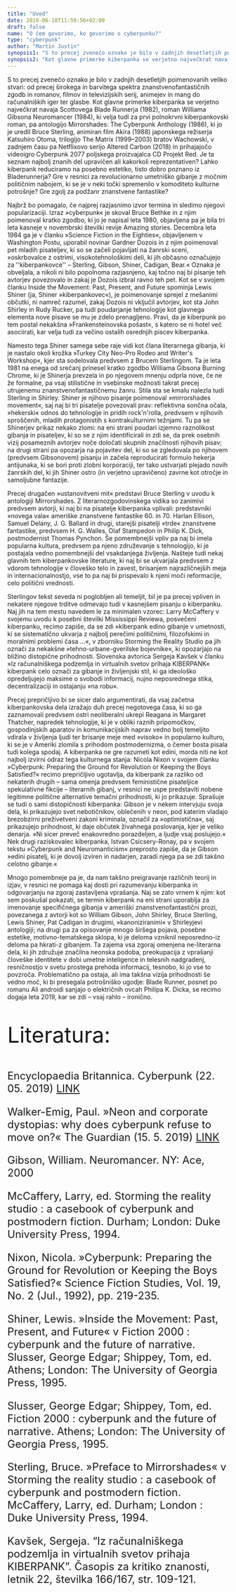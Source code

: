 ```yaml
---
title: "Uvod"
date: 2019-06-18T11:59:56+02:00
draft: false
name: "O čem govorimo, ko govorimo o cyberpunku?"
type: "cyberpunk"
author: "Martin Justin"
synopsis1: "S to precej zvenečo oznako je bilo v zadnjih desetletjih poimenovanih veliko stvari: od precej širokega in barvitega spektra znanstvenofantastičnih zgodb in romanov, filmov in televizijskih serij, animejev in mang do računalniških iger ter glasbe."
synopsis2: "Kot glavne primerke kiberpanka se verjetno največkrat navaja Scottovega Blade Runnerja (1982), roman Williama Gibsona Neuromancer (1984), ki velja tudi za prvi polnokrvni kiberpankovski roman, pa antologijo Mirrorshades: The Cyberpunk Anthology (1986), ki jo je uredil Bruce Sterling, animiran film Akira (1988) japonskega režiserja Katsuhiro Otoma, trilogijo The Matrix (1999–2003) bratov Wachowski, v zadnjem času pa Netflixovo serijo Altered Carbon (2018) in prihajajočo videoigro Cyberpunk 2077 poljskega proizvajalca CD Projekt Red."
---
```

<p class="singleMargin intro">
<span class="first-char">S</span> to precej zvenečo oznako je bilo v zadnjih desetletjih poimenovanih veliko stvari: od precej širokega in barvitega spektra znanstvenofantastičnih zgodb in romanov, filmov in televizijskih serij, animejev in mang do računalniških iger ter glasbe. Kot glavne primerke kiberpanka se verjetno največkrat navaja Scottovega Blade Runnerja (1982), roman Williama Gibsona Neuromancer (1984), ki velja tudi za prvi polnokrvni kiberpankovski roman, pa antologijo Mirrorshades: The Cyberpunk Anthology (1986), ki jo je uredil Bruce Sterling, animiran film Akira (1988) japonskega režiserja Katsuhiro Otoma, trilogijo The Matrix (1999–2003) bratov Wachowski, v zadnjem času pa Netflixovo serijo Altered Carbon (2018) in prihajajočo videoigro Cyberpunk 2077 poljskega proizvajalca CD Projekt Red. Je ta seznam najbolj znanih del upravičen ali kakorkoli reprezentativen? Lahko kiberpank reduciramo na posebno estetiko, tisto dobro poznano iz Bladerunnerja? Gre v resnici za revolucionarno umetniško gibanje z močnim političnim nabojem, ki se je v neki točki spremenilo v komoditeto kulturne potrošnje? Gre zgolj za podžanr znanstvene fantastike?
</p>
<p class="singleMargin">
	Najbrž bo pomagalo, če najprej razjasnimo izvor termina in sledimo njegovi popularizaciji. Izraz »cyberpunk« je skoval Bruce Bethke in z njim poimenoval kratko zgodbo, ki jo je napisal leta 1980, objavljena pa je bila tri leta kasneje v novembrski številki revije Amazing stories. Decembra leta 1984 ga je v članku »Science Fiction in the Eighties«, objavljenem v Washington Postu, uporabil novinar Gardner Dozois in z njim poimenoval pet mladih pisateljev, ki so se začeli pojavljati na žanrski sceni, »oskrbovalce z ostrimi, visokotehnološkimi deli, ki jih občasno označujejo za ''kiberpankovce'' – Sterling, Gibson, Shiner, Cadigan, Bear.« Oznaka je obveljala, a nikoli ni bilo popolnoma razjasnjeno, kaj točno naj bi pisanje teh avtorjev povezovalo in zakaj je Dozois izbral ravno teh pet. Kot se v svojem članku Inside the Movement: Past, Present, and Future spominja Lewis Shiner (ja, Shiner »kiberpankovec«), je poimenovanje sprejel z mešanimi občutki, ni namreč razumel, zakaj Dozois ni vključil avtorjev, kot sta John Shirley in Rudy Rucker, pa tudi poudarjanje tehnologije kot glavnega elementa nove pisave se mu je zdelo prenagljeno. Pravi, da je kiberpunk po tem postal nekakšna »Frankensteinovska pošast«, s katero se ni hotel več asociirati, kar velja tudi za večino ostalih osrednjih piscev kiberpanka.
</p>
<p class="singleMargin">
	Namesto tega Shiner samega sebe raje vidi kot člana literarnega gibanja, ki je nastalo okoli krožka »Turkey City Neo-Pro Rodeo and Writer's Workshop«, kjer sta sodelovala predvsem z Brucem Sterlingom. Ta je leta 1981 na enega od srečanj prinesel kratko zgodbo Williama Gibsona Burning Chrome, ki je Shinerja prevzela in po njegovem mnenju odprla nove, če ne že formalne, pa vsaj stilistične in vsebinske možnosti takrat precej utrujenemu znanstvenofantastičnemu žanru. Stila sta se kmalu nalezla tudi Sterling in Shirley. Shiner je njihovo pisanje poimenoval »mirrorshades movement«, saj naj bi tri pisatelje povezovali prav: reflektivna sončna očala, »hekerski« odnos do tehnologije in pridih rock'n'rolla, predvsem v njihovih sproščenih, mladih protagonistih s kontrakulturnimi težnjami. Tu pa se Shinerjev prikaz nekako zlomi: na eni strani poudari izjemno raznolikost gibanja in pisateljev, ki so se z njim identificirali in zdi se, da prek osebnih vizij posameznih avtorjev noče določati skupnih značilnosti njihovih pisav; na drugi strani pa opozarja na pojavitev del, ki so se zgledovala po njihovem (predvsem Gibsonovem) pisanju in začela reproducirati formulo hekerja antijunaka, ki se bori proti zlobni korporaciji, ter tako ustvarjati plejado novih žanrskih del, ki jih Shiner ostro (in verjetno upravičeno) zavrne kot otročje in samoljubne fantazije.
</p>
<p class="singleMargin">
	Precej drugačen »ustanovitveni mit« predstavi Bruce Sterling v uvodu k antologiji Mirrorshades. Z literarnozgodovinskega vidika so zanimivi predvsem avtorji, ki naj bi na pisatelje kiberpanka vplivali: predstavniki »novega vala« ameriške znanstvene fantastike 60. in 70. Harlan Ellison, Samuel Delany, J. G. Ballard in drugi, starejši pisatelji »trde« znanstvene fantastike, predvsem H. G. Walles, Olaf Stampedon in Philip K. Dick, postmodernist Thomas Pynchon. Še pomembnejši vpliv pa naj bi imela popularna kultura, predvsem pa njeno združevanje s tehnologijo, ki je postajala vedno pomembnejši del vsakdanjega življenja. Našteje tudi nekaj glavnih tem kiberpankovske literature, ki naj bi se ukvarjala predvsem z vdorom tehnologije v človeško telo in zavest, brisanjem najrazličnejših meja in internacionalnostjo, vse to pa naj bi prispevalo k njeni moči reformacije, celo politični vrednosti.
</p>
<p class="singleMargin">
	Sterlingov tekst seveda ni poglobljen ali temeljit, bil je pa precej vpliven in nekatere njegove trditve odmevajo tudi v kasnejšem pisanju o kiberpanku. Naj jih na tem mestu navedem le za minimalen vzorec: Larry McCaffery v svojemu uvodu k posebni številki Mississippi Reviewa, posvečeni kiberpanku, recimo zapiše, da se zdi »kiberpank edino gibanje v umetnosti, ki se sistematično ukvarja z najbolj perečimi političnimi, filozofskimi in moralnimi problemi časa …«, v zborniku Storming the Reality Studio pa jih označi za nekakšne »tehno-urbane-gverilske bojevnike«, ki opozarjajo na bližino distopične prihodnosti. Slovenska avtorica Sergeja Kavšek v članku »Iz računalniškega podzemlja in virtualnih svetov prihaja KIBERPANK« kiberpank celo označi za gibanje in življenjski stil, ki ga ideološko opredeljujejo maksime o svobodi informacij, nujno neposrednega stika, decentralizaciji in ostajanju »na robu«.
</p>
<p class="singleMargin">
	Precej prepričljivo bi se sicer dalo argumentirati, da vsaj začetna kiberpankovska dela izražajo duh precej negotovega časa, ki so ga zaznamovali predvsem ostri neoliberalni ukrepi Reagana in Margaret Thatcher, napredek tehnologije, ki je v obliki raznih pripomočkov, gospodinjskih aparatov in komunikacijskih naprav vedno bolj temeljito vdirala v življenja ljudi ter brisanje meje med »visoko« in popularno kulturo, ki se je v Ameriki zlomila s prihodom postmodernizma, o čemer bosta pisala tudi kolega spodaj. A kiberpanka ne gre razumeti kot edini, morda niti ne kot najbolj izvirni odraz tega kulturnega stanja: Nicola Nixon v svojem članku »Cyberpunk: Preparing the Ground for Revolution or Keeping the Boys Satisfied?« recimo prepričljivo ugotavlja, da kiberpank za razliko od nekaterih drugih – sama omenja predvsem feministične pisateljice spekulativne fikcije – literarnih gibanj, v resnici ne uspe predstaviti nobene legitimne politične alternative temačni prihodnosti, ki jo prikazuje. Sprašuje se tudi o sami distopičnosti kiberpanka: Gibson je v nekem intervjuju svoja dela, ki prikazujejo svet nebotičnikov, oblečenih v neon, pod katerim vladajo brezobzirni preživetveni zakoni kriminala, označil za »optimistična«, saj prikazujejo prihodnost, ki daje občutek živahnega poslovanja, kjer je veliko denarja. »Ni sicer preveč enakovredno porazdeljen, a ljudje vsaj poslujejo.« Nek drugi raziskovalec kiberpanka, Istvan Csicsery-Ronay, pa v svojem tekstu »Cyberpunk and Neuromanticism« preprosto zapiše, da je Gibson »edini pisatelj, ki je dovolj izviren in nadarjen, zaradi njega pa se zdi takšno celotno gibanje.«
</p>
<p class="singleMargin">
	Mnogo pomembneje pa je, da nam takšno preigravanje različnih teorij in izjav, v resnici ne pomaga kaj dosti pri razumevanju kiberpanka in odgovarjanju na zgoraj zastavljena vprašanja. Naj se zato vrnem k njim: kot sem poskušal pokazati, se termin kiberpank na eni strani uporablja za imenovanje specifičnega gibanja v ameriški znanstvenofantastični prozi, povezanega z avtorji kot so William Gibson, John Shirley, Bruce Sterling, Lewis Shiner, Pat Cadigan in drugimi, »kanoniziranimi« v Shirleyjevi antologiji; na drugi pa za opisovanje mnogo širšega pojava, posebne estetike, motivno-tematskega sklopa, ki je deloma vzniknil neposredno-iz deloma pa hkrati-z gibanjem. Ta zajema vsa zgoraj omenjena ne-literarna dela, ki jih združuje značilna neonska podoba, preokupacija z vprašanji človeške identitete v dobi umetne inteligence in telesnih nadgradenj, resničnostjo v svetu prostega prehoda informacij, tesnobo, ki jo vse to povzroča. Problematično pa ostaja, ali ima takšna vizija prihodnosti še vedno moč, ki bi presegala potrošniško ugodje: Blade Runner, posnet po romanu Ali androidi sanjajo o električnih ovcah Philipa K. Dicka, se recimo dogaja leta 2019, kar se zdi – vsaj rahlo – ironično.
</p>
<p class="singleMargin mt-5" style="font-size: 3.5em">Literatura:</p>
<p class="mb-3" style="font-size: 1.7em">
    Encyclopaedia Britannica. Cyberpunk (22. 05. 2019) <a href="https://www.britannica.com/art/cyberpunk">LINK</a>
</p>
<p class="mb-3" style="font-size: 1.7em">
    Walker-Emig, Paul. »Neon and corporate dystopias: why does cyberpunk refuse to move on?« The Guardian (15. 5. 2019) <a href="https://www.theguardian.com/games/2018/oct/16/neon-corporate-dystopias-why-does-cyberpunk-refuse-move-on">LINK</a>
</p>
<p class="mb-3" style="font-size: 1.7em">
    Gibson, William. Neuromancer. NY: Ace, 2000
</p>
<p class="mb-3" style="font-size: 1.7em">
    McCaffery, Larry, ed. Storming the reality studio : a casebook of cyberpunk and postmodern fiction. Durham; London: Duke University Press, 1994.
</p>
<p class="mb-3" style="font-size: 1.7em">
    Nixon, Nicola. »Cyberpunk: Preparing the Ground for Revolution or Keeping the Boys Satisfied?« Science Fiction Studies, Vol. 19, No. 2 (Jul., 1992), pp. 219-235.
</p>
<p class="mb-3" style="font-size: 1.7em">
	Shiner, Lewis. »Inside the Movement: Past, Present, and Future« v Fiction 2000 : cyberpunk and the future of narrative. Slusser, George Edgar; Shippey, Tom, ed. Athens; London: The University of Georgia Press, 1995.
</p>
<p class="mb-3" style="font-size: 1.7em">
	Slusser, George Edgar; Shippey, Tom, ed. Fiction 2000 : cyberpunk and the future of narrative. Athens; London: The University of Georgia Press, 1995.
</p>
<p class="mb-3" style="font-size: 1.7em">
	Sterling, Bruce. »Preface to Mirrorshades« v Storming the reality studio : a casebook of cyberpunk and postmodern fiction. McCaffery, Larry, ed. Durham; London : Duke University Press, 1994.
</p>
<p class="mb-3" style="font-size: 1.7em">
	Kavšek, Sergeja. “Iz računalniškega podzemlja in virtualnih svetov prihaja KIBERPANK”. Časopis za kritiko znanosti, letnik 22, številka 166/167, str. 109-121. 
</p>

